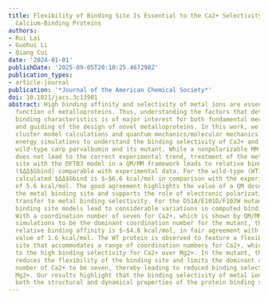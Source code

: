 ```yaml
---
title: Flexibility of Binding Site Is Essential to the Ca2+ Selectivity in EF-Hand
  Calcium-Binding Proteins
authors:
- Rui Lai
- Guohui Li
- Qiang Cui
date: '2024-01-01'
publishDate: '2025-09-05T20:10:25.467298Z'
publication_types:
- article-journal
publication: '*Journal of the American Chemical Society*'
doi: 10.1021/jacs.3c13981
abstract: High binding affinity and selectivity of metal ions are essential to the
  function of metalloproteins. Thus, understanding the factors that determine these
  binding characteristics is of major interest for both fundamental mechanistic investigations
  and guiding of the design of novel metalloproteins. In this work, we perform QM
  cluster model calculations and quantum mechanics/molecular mechanics (QM/MM) free
  energy simulations to understand the binding selectivity of Ca2+ and Mg2+ in the
  wild-type carp parvalbumin and its mutant. While a nonpolarizable MM model (CHARMM36)
  does not lead to the correct experimental trend, treatment of the metal binding
  site with the DFTB3 model in a QM/MM framework leads to relative binding free energies
  ($ΔΔ$Gbind) comparable with experimental data. For the wild-type (WT) protein, the
  calculated $ΔΔ$Gbind is $∼$6.6 kcal/mol in comparison with the experimental value
  of 5.6 kcal/mol. The good agreement highlights the value of a QM description of
  the metal binding site and supports the role of electronic polarization and charge
  transfer to metal binding selectivity. For the D51A/E101D/F102W mutant, different
  binding site models lead to considerable variations in computed binding affinities.
  With a coordination number of seven for Ca2+, which is shown by QM/MM metadynamics
  simulations to be the dominant coordination number for the mutant, the calculated
  relative binding affinity is $∼$4.8 kcal/mol, in fair agreement with the experimental
  value of 1.6 kcal/mol. The WT protein is observed to feature a flexible binding
  site that accommodates a range of coordination numbers for Ca2+, which is essential
  to the high binding selectivity for Ca2+ over Mg2+. In the mutant, the E101D mutation
  reduces the flexibility of the binding site and limits the dominant coordination
  number of Ca2+ to be seven, thereby leading to reduced binding selectivity against
  Mg2+. Our results highlight that the binding selectivity of metal ions depends on
  both the structural and dynamical properties of the protein binding site.
---
```

